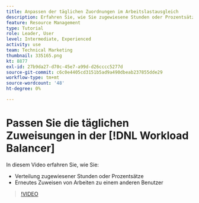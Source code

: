 ```yaml
---
title: Anpassen der täglichen Zuordnungen im Arbeitslastausgleich
description: Erfahren Sie, wie Sie zugewiesene Stunden oder Prozentsätze neu verteilen und die Arbeit von einem Benutzer an einen anderen neu zuweisen.
feature: Resource Management
type: Tutorial
role: Leader, User
level: Intermediate, Experienced
activity: use
team: Technical Marketing
thumbnail: 335165.png
kt: 8877
exl-id: 27b9da27-d70c-45e7-a99d-d26cccc5277d
source-git-commit: c6c0e4405cd3151b5ad9a490dbeab237855dde29
workflow-type: tm+mt
source-wordcount: '48'
ht-degree: 0%

---
```


# Passen Sie die täglichen Zuweisungen in der [!DNL Workload Balancer]

In diesem Video erfahren Sie, wie Sie:

* Verteilung zugewiesener Stunden oder Prozentsätze
* Erneutes Zuweisen von Arbeiten zu einem anderen Benutzer


>[!VIDEO](https://video.tv.adobe.com/v/335165/?quality=12)
